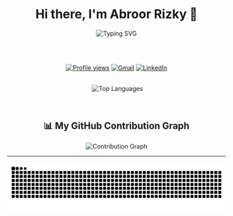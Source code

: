 <h1 align="center">Hi there, I'm Abroor Rizky 👋</h1>

<p align="center">
  <img src="https://readme-typing-svg.herokuapp.com?font=Fira+Code&duration=2000&pause=1000&center=true&vCenter=true&multiline=true&width=435&lines=I+am+a+Passionate+Developer;I+Love+Learning+New+Things;Welcome+to+My+GitHub+Profile!" alt="Typing SVG" />
</p>

<br>
<br>
<p align="center">
  <a href="https://github.com/Abroorizno"><img src="https://komarev.com/ghpvc/?username=Abroorizno&style=flat-square&color=brightgreen" alt="Profile views" /></a>
  <a href="mailto:abroorrizky@gmail.com"><img src="https://img.shields.io/badge/Email-D14836?style=flat&logo=gmail&logoColor=white" alt="Gmail" /></a>
  <a href="https://linkedin.com/in/abroor-rizky"><img src="https://img.shields.io/badge/LinkedIn-0077B5?style=flat&logo=linkedin&logoColor=white" alt="LinkedIn" /></a>
</p>

<br>
<div align="center">
  <img src="https://github-readme-stats.vercel.app/api?username=Abroorizno&show_icons=true&theme=radical&count_private=true" width="49%" alt=""/>
  <img src="https://github-readme-stats.vercel.app/api/top-langs/?username=Abroorizno&layout=compact&theme=radical" width="37%" alt="Top Languages"/>
</div>

<br>
<br>
<h2 align="center">📊 My GitHub Contribution Graph</h2>

<div align="center">
  <img src="https://github-readme-activity-graph.vercel.app/graph?username=Abroorizno&theme=react-dark&hide_border=true&area=true" alt="Contribution Graph" />
</div>

---

<div align="center">
<picture>
  <source media="(prefers-color-scheme: dark)" srcset="https://raw.githubusercontent.com/tobiasmeyhoefer/tobiasmeyhoefer/output/github-snake-dark.svg" />
  <source media="(prefers-color-scheme: light)" srcset="https://raw.githubusercontent.com/tobiasmeyhoefer/tobiasmeyhoefer/output/github-snake.svg" />
  <img src="https://raw.githubusercontent.com/Abroorizno/Abroorizno/output/github-contribution-grid-snake.svg" />
</picture>
</div>

<!---
Abroorizno/Abroorizno is a ✨ special ✨ repository because its `README.md` (this file) appears on your GitHub profile.
You can click the Preview link to take a look at your changes.
--->
